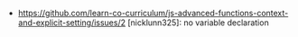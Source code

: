 * https://github.com/learn-co-curriculum/js-advanced-functions-context-and-explicit-setting/issues/2 [nicklunn325]: no variable declaration
